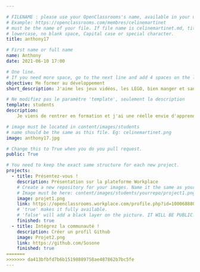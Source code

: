 ```yaml
---

# FILENAME : please use your OpenClassrooms's name, available in your url.
# Example: https://openclassrooms.com/membres/celinemartinet
# must be the name of your file. If file name is celinemartinet.md, title is celinemartinet.
# lowercase, no blank space, Capital case or special character.
title: anthony17

# First name or full name
name: Anthony
date: 2021-06-10 17:00

# One line.
# If you need more space, go to the next line and add 4 spaces on the left, as in 'description'.
objective: Me former au développement
short_description: J'aime les jeux vidéos, les LEGO, bien manger et sans oublier le Stade Rochelais

# Ne modifiez pas le paramètre 'template', seulement la description
template: students
description:
    Je viens de rentrer en formation et j'ai une réelle envie d'apprendre, j'ai hâte de commencer les projets, et de développer des applis.

# image must be located in content/images/students
# name should be the same as this file. Eg: celinemartinet.png
image: anthony17.jpg

# Change this to True when you do you pull request.
public: True

# You need to keep the exact same structure for each new project.
projects:
  - title: Présentez-vous !
    description: Présentation sur la plateforme Workplace
    # Create a new repository for your images. Name it the same as your nickname and profile picture.
    # Image must be here: content/images/students/yourrepo/project1.png
    image: projet1.png
    link: https://openclassrooms.workplace.com/profile.php?id=100068880594311
    # 'true' makes it fully available.
    # 'false' will add a black layer on the picture. IT WILL BE PUBLIC!
    finished: true
  - title: Intégrez la communauté !
    description: Créer un profil Github
    image: Projet2.png
    link: https://github.com/Sosone
    finished: true
=======
>>>>>>> da413bfbfd7b6b15198889758ae487862b7bc5fe
---
```

